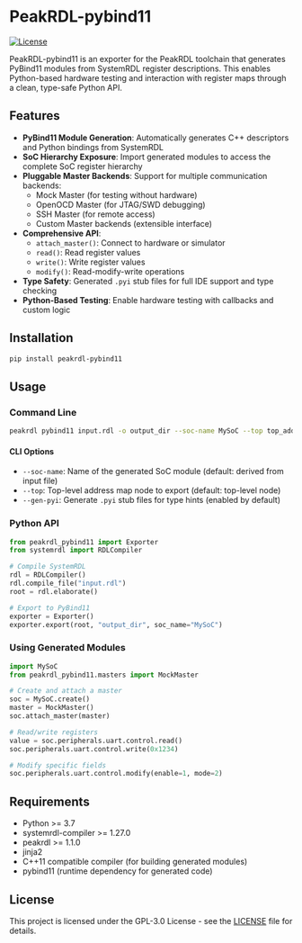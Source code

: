 # PeakRDL-pybind11

[![License](https://img.shields.io/badge/license-GPL--3.0-blue)](https://github.com/arnavsacheti/PeakRDL-pybind11/blob/main/LICENSE)

PeakRDL-pybind11 is an exporter for the PeakRDL toolchain that generates PyBind11 modules from SystemRDL register descriptions. This enables Python-based hardware testing and interaction with register maps through a clean, type-safe Python API.

## Features

- **PyBind11 Module Generation**: Automatically generates C++ descriptors and Python bindings from SystemRDL
- **SoC Hierarchy Exposure**: Import generated modules to access the complete SoC register hierarchy
- **Pluggable Master Backends**: Support for multiple communication backends:
  - Mock Master (for testing without hardware)
  - OpenOCD Master (for JTAG/SWD debugging)
  - SSH Master (for remote access)
  - Custom Master backends (extensible interface)
- **Comprehensive API**: 
  - `attach_master()`: Connect to hardware or simulator
  - `read()`: Read register values
  - `write()`: Write register values
  - `modify()`: Read-modify-write operations
- **Type Safety**: Generated `.pyi` stub files for full IDE support and type checking
- **Python-Based Testing**: Enable hardware testing with callbacks and custom logic

## Installation

```bash
pip install peakrdl-pybind11
```

## Usage

### Command Line

```bash
peakrdl pybind11 input.rdl -o output_dir --soc-name MySoC --top top_addrmap --gen-pyi
```

#### CLI Options

- `--soc-name`: Name of the generated SoC module (default: derived from input file)
- `--top`: Top-level address map node to export (default: top-level node)
- `--gen-pyi`: Generate `.pyi` stub files for type hints (enabled by default)

### Python API

```python
from peakrdl_pybind11 import Exporter
from systemrdl import RDLCompiler

# Compile SystemRDL
rdl = RDLCompiler()
rdl.compile_file("input.rdl")
root = rdl.elaborate()

# Export to PyBind11
exporter = Exporter()
exporter.export(root, "output_dir", soc_name="MySoC")
```

### Using Generated Modules

```python
import MySoC
from peakrdl_pybind11.masters import MockMaster

# Create and attach a master
soc = MySoC.create()
master = MockMaster()
soc.attach_master(master)

# Read/write registers
value = soc.peripherals.uart.control.read()
soc.peripherals.uart.control.write(0x1234)

# Modify specific fields
soc.peripherals.uart.control.modify(enable=1, mode=2)
```

## Requirements

- Python >= 3.7
- systemrdl-compiler >= 1.27.0
- peakrdl >= 1.1.0
- jinja2
- C++11 compatible compiler (for building generated modules)
- pybind11 (runtime dependency for generated code)

## License

This project is licensed under the GPL-3.0 License - see the [LICENSE](LICENSE) file for details.
